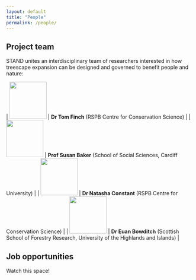 ```yaml
---
layout: default
title: "People"
permalink: /people/
---
```

<style>
td, th {
   border: none!important;
   color: #FFFFFF;
   background-color: #FFFFFF;
}
</style>

## Project team
STAND unites an interdisciplinary team of researchers interested in how treescape expansion can be designed and governed to benefit people and nature:

| <img src="/stand/assets/img/tf.png" width=100> | **Dr Tom Finch** (RSPB Centre for Conservation Science) | 
| <img src="/stand/assets/img/sb.png" width=100> | **Prof Susan Baker** (School of Social Sciences, Cardiff University) |
| <img src="/stand/assets/img/nc.png" width=100> | **Dr Natasha Constant** (RSPB Centre for Conservation Science) |
| <img src="/stand/assets/img/eb.png" width=100> | **Dr Euan Bowditch** (Scottish School of Forestry Research, University of the Highlands and Islands) |

<!-- ## Partners -->

<!-- ## Expert Advisory Panel -->

## Job opportunities
Watch this space!
